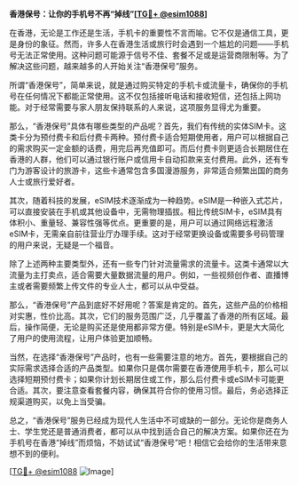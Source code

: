 **香港保号：让你的手机号不再“掉线”[[TG💪+ @esim1088](https://t.me/s/esim1088)]**

在香港，无论是工作还是生活，手机卡的重要性不言而喻。它不仅是通信工具，更是身份的象征。然而，许多人在香港生活或旅行时会遇到一个尴尬的问题——手机号无法正常使用。这种问题可能源于信号不佳、套餐不足或是运营商限制等。为了解决这些问题，越来越多的人开始关注“香港保号”服务。

所谓“香港保号”，简单来说，就是通过购买特定的手机卡或流量卡，确保你的手机号在任何情况下都能正常使用。这不仅包括接听电话和接收短信，还包括上网功能。对于经常需要与家人朋友保持联系的人来说，这项服务显得尤为重要。

那么，“香港保号”具体有哪些类型的产品呢？首先，我们有传统的实体SIM卡。这类卡分为预付费卡和后付费卡两种。预付费卡适合短期使用者，用户可以根据自己的需求购买一定金额的话费，用完后再充值即可。而后付费卡则更适合长期居住在香港的人群，他们可以通过银行账户或信用卡自动扣款来支付费用。此外，还有专门为游客设计的旅游卡，这些卡通常包含多国漫游服务，非常适合频繁出国的商务人士或旅行爱好者。

其次，随着科技的发展，eSIM技术逐渐成为一种趋势。eSIM是一种嵌入式芯片，可以直接安装在手机或其他设备中，无需物理插拔。相比传统SIM卡，eSIM具有体积小、重量轻、兼容性强等优点。更重要的是，用户可以通过网络远程激活eSIM卡，无需亲自前往营业厅办理手续。这对于经常更换设备或需要多号码管理的用户来说，无疑是一个福音。

除了上述两种主要类型外，还有一些专门针对流量需求的流量卡。这类卡通常以大流量为主打卖点，适合需要大量数据流量的用户。例如，一些视频创作者、直播博主或者需要频繁上传文件的专业人士，都可以从中受益。

那么，“香港保号”产品到底好不好用呢？答案是肯定的。首先，这些产品的价格相对实惠，性价比高。其次，它们的服务范围广泛，几乎覆盖了香港的所有区域。最后，操作简便，无论是购买还是使用都非常方便。特别是eSIM卡，更是大大简化了用户的使用流程，让用户体验更加顺畅。

当然，在选择“香港保号”产品时，也有一些需要注意的地方。首先，要根据自己的实际需求选择合适的产品类型。如果你只是偶尔需要在香港使用手机卡，那么可以选择短期预付费卡；如果你计划长期居住或工作，那么后付费卡或eSIM卡可能更合适。其次，要注意查看套餐内容，确保其符合你的使用习惯。最后，务必选择正规渠道购买，以免上当受骗。

总之，“香港保号”服务已经成为现代人生活中不可或缺的一部分。无论你是商务人士、学生党还是普通消费者，都可以从中找到适合自己的解决方案。如果你还在为手机号在香港“掉线”而烦恼，不妨试试“香港保号”吧！相信它会给你的生活带来意想不到的便利。

[[TG💪+ @esim1088](https://t.me/s/esim1088) ![Image](https://i.postimg.cc/4NQfJmqS/Snipaste-2025-05-13-00-14-12.png)]